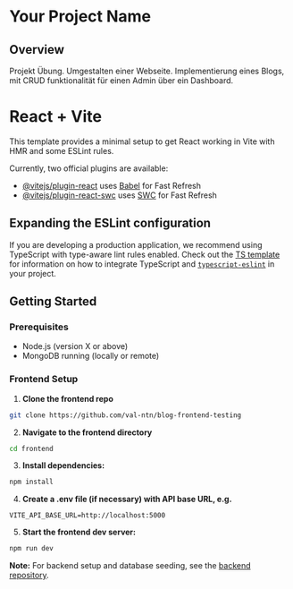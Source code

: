 # Your Project Name

## Overview
Projekt Übung.
Umgestalten einer Webseite.
Implementierung eines Blogs, 
mit CRUD funktionalität für einen Admin über ein Dashboard.


# React + Vite

This template provides a minimal setup to get React working in Vite with HMR and some ESLint rules.

Currently, two official plugins are available:

- [@vitejs/plugin-react](https://github.com/vitejs/vite-plugin-react/blob/main/packages/plugin-react) uses [Babel](https://babeljs.io/) for Fast Refresh
- [@vitejs/plugin-react-swc](https://github.com/vitejs/vite-plugin-react/blob/main/packages/plugin-react-swc) uses [SWC](https://swc.rs/) for Fast Refresh

## Expanding the ESLint configuration

If you are developing a production application, we recommend using TypeScript with type-aware lint rules enabled. Check out the [TS template](https://github.com/vitejs/vite/tree/main/packages/create-vite/template-react-ts) for information on how to integrate TypeScript and [`typescript-eslint`](https://typescript-eslint.io) in your project.


## Getting Started

### Prerequisites
- Node.js (version X or above)
- MongoDB running (locally or remote)



### Frontend Setup

1. **Clone the frontend repo**

```bash
git clone https://github.com/val-ntn/blog-frontend-testing
```


2. **Navigate to the frontend directory**
```bash
cd frontend
```

3. **Install dependencies:**
```bash
npm install
```

4. **Create a .env file (if necessary) with API base URL, e.g.**
```env
VITE_API_BASE_URL=http://localhost:5000
```

5. **Start the frontend dev server:**
```bash
npm run dev
```
**Note:** 
For backend setup and database seeding, see the [backend repository](https://github.com/blog-backend-testing).